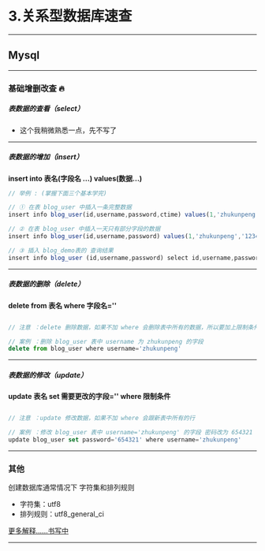 # 3.关系型数据库速查

---

## Mysql

---

### 基础增删改查 🔥

##### 表数据的查看（select）

- 这个我稍微熟悉一点，先不写了

---

##### 表数据的增加（insert）

**insert into 表名(字段名 ...) values(数据...)**

```javascript
// 举例 : (掌握下面三个基本学完)

// ① 在表 blog_user 中插入一条完整数据
insert info blog_user(id,username,password,ctime) values(1,'zhukunpeng','123456','2018-11-23');

// ② 在表 blog_user 中插入一天只有部分字段的数据
insert info blog_user(id,username,password) values(1,'zhukunpeng','123456');

// ③ 插入 blog_demo表的 查询结果
insert info blog_user (id,username,password) select id,username,password from blog_demo
```

---

##### 表数据的删除（delete）

**delete from 表名 where 字段名=''**

```javascript

// 注意 ：delete 删除数据，如果不加 where 会删除表中所有的数据，所以要加上限制条件 where

// 案例 ：删除 blog_user 表中 username 为 zhukunpeng 的字段
delete from blog_user where username='zhukunpeng'

```

---

##### 表数据的修改（update）

**update 表名 set 需要更改的字段='' where 限制条件**

```javascript

// 注意 ：update 修改数据，如果不加 where 会跟新表中所有的行

// 案例 ：修改 blog_user 表中 username='zhukunpeng' 的字段 密码改为 654321
update blog_user set password='654321' where username='zhukunpeng'

```

---

### 其他

创建数据库通常情况下 字符集和排列规则
  - 字符集：utf8 
  - 排列规则：utf8_general_ci

[更多解释......书写中]()

---